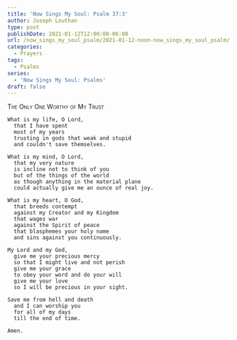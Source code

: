 ```yaml
---
title: 'Now Sings My Soul: Psalm 37:3'
author: Joseph Louthan
type: post
publishDate: 2021-01-12T12:00:00-06:00
url: /now_sings_my_soul_psalm/2021-01-12-noon-now_sings_my_soul_psalm/
categories:
  - Prayers
tags:
  - Psalms
series:
  - 'Now Sings My Soul: Psalms'
draft: false
---
```

<div style="font-variant: small-caps;">
The Only One Worthy of My Trust
</div>

    What is my life, O Lord,
      that I have spent
      most of my years
      trusting in gods that weak and stupid
      and couldn't save themselves.

    What is my mind, O Lord,
      that my very nature
      is incline not to think of you
      but of the things of the world
      as though anything in the material plane
      could actually give me an ounce of real joy.

    What is my heart, O God,
      that breeds contempt
      against my Creator and my Kingdom
      that wages war
      against the Spirit of peace
      that blasphemes your holy name
      and sins against you continuously.

    My Lord and my God,
      give me your precious mercy
      so that I might live and not perish
      give me your grace
      to obey your word and do your will
      give me your love
      so I will be precious in your sight.

    Save me from hell and death
      and I can worship you
      for all of my days
      till the end of time.

    Amen.